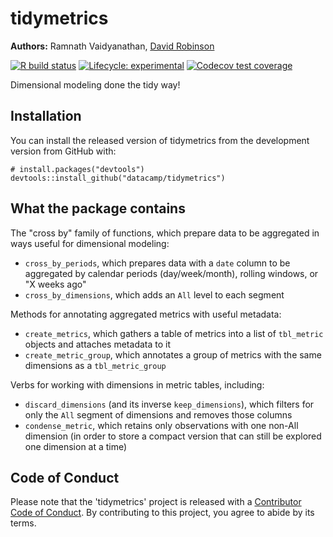 # tidymetrics

**Authors:** Ramnath Vaidyanathan, [David Robinson](http://varianceexplained.org/)<br/>

<!-- badges: start -->
  [![R build status](https://github.com/datacamp/tidymetrics/workflows/R-CMD-check/badge.svg)](https://github.com/datacamp/tidymetrics/actions)
[![Lifecycle: experimental](https://img.shields.io/badge/lifecycle-experimental-orange.svg)](https://www.tidyverse.org/lifecycle/#experimental)
[![Codecov test coverage](https://codecov.io/gh/datacamp/tidymetrics/branch/master/graph/badge.svg)](https://codecov.io/gh/datacamp/tidymetrics?branch=master)
<!-- badges: end -->

<!--

[![Travis build status](https://travis-ci.org/ramnathv/tidymetrics.svg?branch=master)](https://travis-ci.org/ramnathv/tidymetrics)
[![Codecov test coverage](https://codecov.io/gh/ramnathv/tidymetrics/branch/master/graph/badge.svg)](https://codecov.io/gh/ramnathv/tidymetrics?branch=master) [![Lifecycle: experimental](https://img.shields.io/badge/lifecycle-experimental-orange.svg)](https://www.tidyverse.org/lifecycle/#experimental)

-->



Dimensional modeling done the tidy way!

## Installation

You can install the released version of tidymetrics from the development version from GitHub with:

```
# install.packages("devtools")
devtools::install_github("datacamp/tidymetrics")
```

## What the package contains

The "cross by" family of functions, which prepare data to be aggregated in ways useful for dimensional modeling:

* `cross_by_periods`, which prepares data with a `date` column to be aggregated by calendar periods (day/week/month), rolling windows, or "X weeks ago"
* `cross_by_dimensions`, which adds an `All` level to each segment

Methods for annotating aggregated metrics with useful metadata:

* `create_metrics`, which gathers a table of metrics into a list of `tbl_metric` objects and attaches metadata to it
* `create_metric_group`, which annotates a group of metrics with the same dimensions as a `tbl_metric_group`

Verbs for working with dimensions in metric tables, including:

* `discard_dimensions` (and its inverse `keep_dimensions`), which filters for only the `All` segment of dimensions and removes those columns
* `condense_metric`, which retains only observations with one non-All dimension (in order to store a compact version that can still be explored one dimension at a time) 

## Code of Conduct

Please note that the 'tidymetrics' project is released with a [Contributor Code of Conduct](CODE_OF_CONDUCT.md). By contributing to this project, you agree to abide by its terms.
